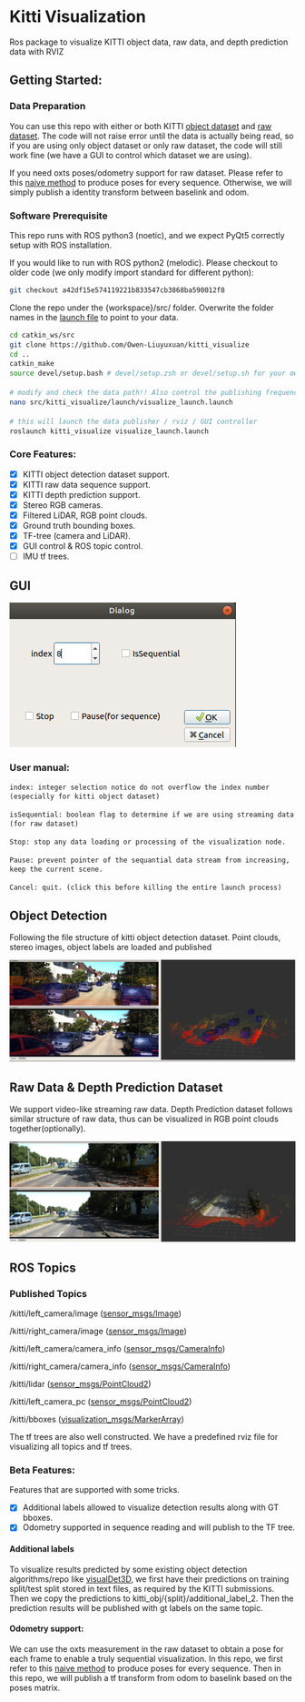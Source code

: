 # Kitti Visualization

Ros package to visualize KITTI object data, raw data, and depth prediction data with RVIZ

## Getting Started:

### Data Preparation

You can use this repo with either or both KITTI [object dataset](https://www.cvlibs.net/datasets/kitti/eval_object.php?obj_benchmark=3d) and [raw dataset](https://www.cvlibs.net/datasets/kitti/raw_data.php).  The code will not raise error until the data is actually being read, so if you are using only object dataset or only raw dataset, the code will still work fine (we have a GUI to control which dataset we are using). 

If you need oxts poses/odometry support for raw dataset. Please refer to this [naive method](https://gist.github.com/Owen-Liuyuxuan/27f12e15788acba76053df84a28f2291) to produce poses for every sequence. Otherwise, we will simply publish a identity transform between baselink and odom.

### Software Prerequisite

This repo runs with ROS python3 (noetic), and we expect PyQt5 correctly setup with ROS installation.

If you would like to run with ROS python2 (melodic). Please checkout to older code (we only modify import standard for different python):
```bash
git checkout a42df15e574119221b833547cb3868ba590012f8
```

Clone the repo under the {workspace}/src/ folder. Overwrite the folder names in the [launch file](./launch/visualize_launch.launch) to point to your data. 

```bash
cd catkin_ws/src
git clone https://github.com/Owen-Liuyuxuan/kitti_visualize
cd ..
catkin_make
source devel/setup.bash # devel/setup.zsh or devel/setup.sh for your own need.

# modify and check the data path!! Also control the publishing frequency of the data stream.
nano src/kitti_visualize/launch/visualize_launch.launch 

# this will launch the data publisher / rviz / GUI controller
roslaunch kitti_visualize visualize_launch.launch 
```

### Core Features:

- [x] KITTI object detection dataset support. 
- [x] KITTI raw data sequence support. 
- [x] KITTI depth prediction support. 
- [x] Stereo RGB cameras.
- [x] Filtered LiDAR, RGB point clouds.
- [x] Ground truth bounding boxes.
- [x] TF-tree (camera and LiDAR).
- [x] GUI control & ROS topic control.
- [ ] IMU tf trees.

## GUI

![image](docs/gui.png)

### User manual:

    index: integer selection notice do not overflow the index number (especially for kitti object dataset)

    isSequential: boolean flag to determine if we are using streaming data (for raw dataset)

    Stop: stop any data loading or processing of the visualization node.
    
    Pause: prevent pointer of the sequantial data stream from increasing, keep the current scene.

    Cancel: quit. (click this before killing the entire launch process)

## Object Detection

Following the file structure of kitti object detection dataset. Point clouds, stereo images, object labels are loaded and published

![image](docs/object.png)

## Raw Data & Depth Prediction Dataset

We support video-like streaming raw data. Depth Prediction dataset follows similar structure of raw data, thus can be visualized in RGB point clouds together(optionally). 

![image](docs/sequence.png)

## ROS Topics

### Published Topics

/kitti/left_camera/image ([sensor_msgs/Image](http://docs.ros.org/en/api/sensor_msgs/html/msg/Image.html))

/kitti/right_camera/image ([sensor_msgs/Image](http://docs.ros.org/en/api/sensor_msgs/html/msg/Image.html))

/kitti/left_camera/camera_info ([sensor_msgs/CameraInfo](http://docs.ros.org/en/api/sensor_msgs/html/msg/CameraInfo.html))

/kitti/right_camera/camera_info ([sensor_msgs/CameraInfo](http://docs.ros.org/en/api/sensor_msgs/html/msg/CameraInfo.html))

/kitti/lidar ([sensor_msgs/PointCloud2](http://docs.ros.org/en/melodic/api/sensor_msgs/html/msg/PointCloud2.html))

/kitti/left_camera_pc ([sensor_msgs/PointCloud2](http://docs.ros.org/en/melodic/api/sensor_msgs/html/msg/PointCloud2.html))

/kitti/bboxes ([visualization_msgs/MarkerArray](http://docs.ros.org/en/noetic/api/visualization_msgs/html/msg/MarkerArray.html))

The tf trees are also well constructed. We have a predefined rviz file for visualizing all topics and tf trees.

### Beta Features:

Features that are supported with some tricks.

- [x] Additional labels allowed to visualize detection results along with GT bboxes.
- [x] Odometry supported in sequence reading and will publish to the TF tree.

#### Additional labels
To visualize results predicted by some existing object detection algorithms/repo like [visualDet3D](https://github.com/Owen-Liuyuxuan/visualDet3D), we first have their predictions on training split/test split stored in text files, as required by the KITTI submissions. Then we copy the predictions to kitti_obj/{split}/additional_label_2. Then the prediction results will be published with gt labels on the same topic.

#### Odometry support:

We can use the oxts measurement in the raw dataset to obtain a pose for each frame to enable a truly sequential visualization. In this repo, we first refer to this [naive method](https://gist.github.com/Owen-Liuyuxuan/27f12e15788acba76053df84a28f2291) to produce poses for every sequence. Then in this repo, we will publish a tf transform from odom to baselink based on the poses matrix. 
